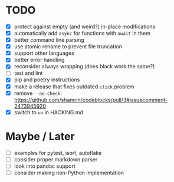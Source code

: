 # TODO

* [x] protect against empty (and weird?) in-place modifications
* [x] automatically add `async` for functions with `await` in them
* [x] better command line parsing
* [x] use atomic rename to prevent file truncation
* [x] support other languages
* [x] better error handling
* [x] reconsider always wrapping (does black work the same?)
* [ ] test and lint
* [x] pip and poetry instructions
* [x] make a release that fixes outdated `click` problem
* [x] remove `--no-check`: https://github.com/shamrin/codeblocks/pull/3#issuecomment-2473945920
* [x] switch to `uv` in HACKING.md

# Maybe / Later

* [ ] examples for pytest, isort, autoflake
* [ ] consider proper markdown parser
* [ ] look into pandoc support
* [ ] consider making non-Python implementation
